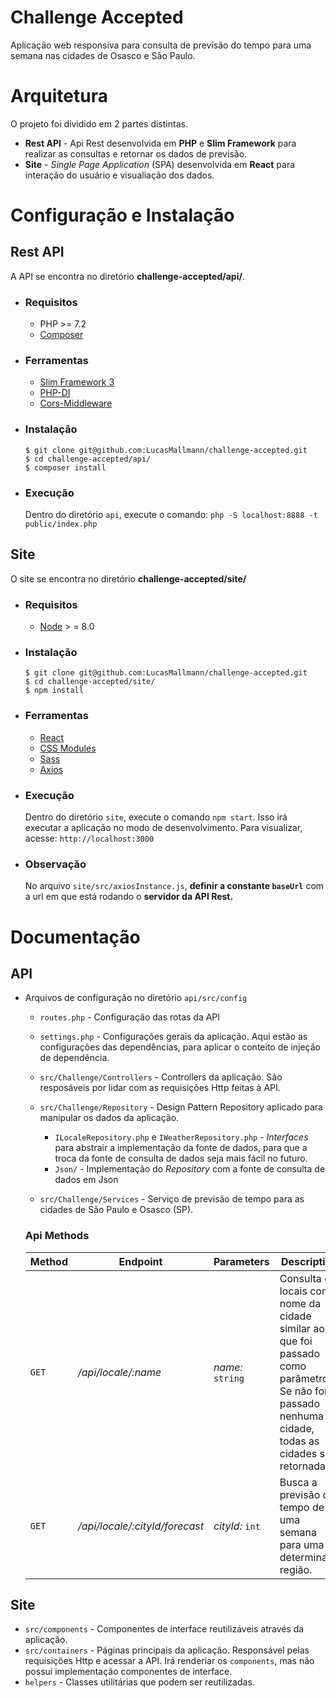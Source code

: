 # Challenge Accepted
Aplicação web responsiva para consulta de previsão do tempo para uma semana nas cidades de Osasco e São Paulo.

# Arquitetura
O projeto foi dividido em 2 partes distintas.
- **Rest API** - Api Rest desenvolvida em **PHP** e **Slim Framework** para realizar as consultas e retornar os dados de previsão.
- **Site** - *Single Page Application* (SPA) desenvolvida em **React** para interação do usuário e visualiação dos dados.

# Configuração e Instalação
## Rest API
A API se encontra no diretório **challenge-accepted/api/**.
- ### Requisitos
    - PHP >= 7.2
    - [Composer](https://getcomposer.org/download/)

- ### Ferramentas
  - [Slim Framework 3](http://www.slimframework.com/docs/)
  - [PHP-DI](http://php-di.org/doc/frameworks/slim.html)
  - [Cors-Middleware](https://github.com/tuupola/cors-middleware)
  
- ### Instalação
    ```
    $ git clone git@github.com:LucasMallmann/challenge-accepted.git
    $ cd challenge-accepted/api/
    $ composer install
    ```
- ### Execução
  Dentro do diretório `api`, execute o comando: `php -S localhost:8888 -t public/index.php`

## Site
O site se encontra no diretório **challenge-accepted/site/**
- ### Requisitos
  - [Node]((https://nodejs.org/en/download/)) > = 8.0
- ### Instalação
    ```
    $ git clone git@github.com:LucasMallmann/challenge-accepted.git
    $ cd challenge-accepted/site/
    $ npm install
    ```
- ### Ferramentas
  - [React](https://reactjs.org/)
  - [CSS Modules](https://github.com/css-modules/css-modules)
  - [Sass](https://sass-lang.com/)
  - [Axios](https://github.com/axios/axios)
- ### Execução
  Dentro do diretório `site`, execute o comando `npm start`. Isso irá executar a aplicação no modo de desenvolvimento.
  Para visualizar, acesse: `http://localhost:3000`
- ### **Observação**
  No arquivo `site/src/axiosInstance.js`, **definir a constante `baseUrl`** com a url em que está rodando o **servidor da API Rest.**

# Documentação
## API
- Arquivos de configuração no diretório `api/src/config`
  - `routes.php` - Configuração das rotas da API
  - `settings.php` - Configurações gerais da aplicação. Aqui estão as configurações das dependências, para aplicar o conteito de injeção de dependência.
  - `src/Challenge/Controllers` - Controllers da aplicação. São resposáveis por lidar com as requisições Http feitas à API.
  - `src/Challenge/Repository` - Design Pattern Repository aplicado para manipular os dados da aplicação.
    - `ILocaleRepository.php` e `IWeatherRepository.php` - *Interfaces* para abstrair a implementação da fonte de dados, para que a troca da fonte de consulta de dados seja mais fácil no futuro.
    - `Json/` - Implementação do *Repository* com a fonte de consulta de dados em Json

  - `src/Challenge/Services` - Serviço de previsão de tempo para as cidades de São Paulo e Osasco (SP).

  ### **Api Methods**
   | Method | Endpoint                       | Parameters       | Description                                                                                                                                          |
   | ------ | ------------------------------ | ---------------- | ---------------------------------------------------------------------------------------------------------------------------------------------------- |
   | `GET`  | */api/locale/:name*            | *name:* `string` | Consulta os locais com nome da cidade similar ao que foi passado como parâmetro. Se não for passado nenhuma cidade, todas as cidades são retornadas. |
   | `GET`  | */api/locale/:cityId/forecast* | *cityId:* `int`  | Busca a previsão do tempo de uma semana para uma determinada região.                                                                                 |

## Site
- `src/components` - Componentes de interface reutilizáveis através da aplicação.
- `src/containers` - Páginas principais da aplicação. Responsável pelas requisições Http e acessar a API. Irá renderiar os `components`, mas não possui implementação componentes de interface.
- `helpers` - Classes utilitárias que podem ser reutilizadas.

